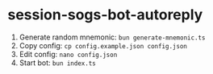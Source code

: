 # session-sogs-bot-autoreply

1. Generate random mnemonic: `bun generate-mnemonic.ts`
2. Copy config: `cp config.example.json config.json`
3. Edit config: `nano config.json`
4. Start bot: `bun index.ts`